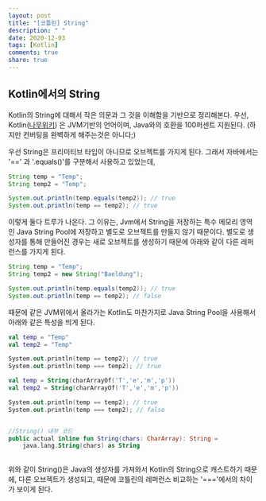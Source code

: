 ```yaml
---
layout: post
title: "[코틀린] String"
description: " "
date: 2020-12-03
tags: [Kotlin]
comments: true
share: true
---
```


## Kotlin에서의 String


Kotlin의 String에 대해서 작은 의문과 그 것을 이해함을 기반으로 정리해본다. 우선, Kotlin([나무위키](https://namu.wiki/w/Kotlin)) 은 JVM기반의 언어이며, Java와의 호환을 100퍼센트 지원된다. (하지만 컨버팅을 완벽하게 해주는것은 아니다;)

우선 String은 프리미티브 타입이 아니므로 오브젝트를 가지게 된다. 그래서 자바에서는 '==' 과 '.equals()'를 구분해서 사용하고 있었는데, 

```java
String temp = "Temp";
String temp2 = "Temp";

System.out.println(temp.equals(temp2)); // true
System.out.println(temp == temp2); // true
```

이렇게 둘다 트루가 나온다. 그 이유는, Jvm에서 String을 저장하는 특수 메모리 영역인 Java String Pool에 저장하고 별도로 오브젝트를 만들지 않기 때문이다. 별도로 생성자를 통해 만들어진 경우는 새로 오브젝트를 생성하기 때문에 아래와 같이 다른 레퍼런스를 가지게 된다.


```java
String temp = "Temp";
String temp2 = new String("Baeldung");

System.out.println(temp.equals(temp2)); // true
System.out.println(temp == temp2); // false

```

때문에 같은 JVM위에서 올라가는 Kotlin도 마찬가지로 Java String Pool을 사용해서 아래와 같은 특성을 띄게 된다.

```kotlin
val temp = "Temp"
val temp2 = "Temp"

System.out.println(temp == temp2); // true
System.out.println(temp === temp2); // true

val temp = String(charArrayOf('T','e','m','p'))
val temp2 = String(charArrayOf('T','e','m','p'))

System.out.println(temp == temp2); // true
System.out.println(temp === temp2); // false


//String() 내부 코드
public actual inline fun String(chars: CharArray): String =
    java.lang.String(chars) as String
    
```

위와 같이 String()은 Java의 생성자를 가져와서 Kotlin의 String으로 캐스트하기 때문에, 다른 오브젝트가 생성되고, 때문에 코틀린의 레퍼런스 비교하는 '==='에서의 차이가 보이게 된다.
